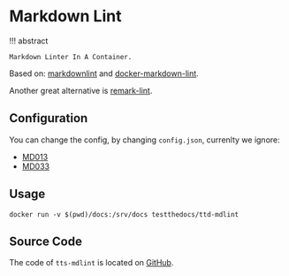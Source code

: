 # Markdown Lint

!!! abstract

    Markdown Linter In A Container.

Based on: [markdownlint](https://github.com/DavidAnson/markdownlint) and [docker-markdown-lint](https://github.com/dcycle/docker-markdown-lint).

Another great alternative is [remark-lint](https://github.com/remarkjs/remark-lint).

## Configuration

You can change the config, by changing `config.json`, currenlty we ignore:

- [MD013](https://github.com/DavidAnson/markdownlint/blob/master/doc/Rules.md#md013)
- [MD033](https://github.com/DavidAnson/markdownlint/blob/master/doc/Rules.md#md033)

## Usage

```console
docker run -v $(pwd)/docs:/srv/docs testthedocs/ttd-mdlint
```

## Source Code

The code of `tts-mdlint` is located on [GitHub](https://github.com/testthedocs/rakpart/tree/master/ttd-mdlint).
